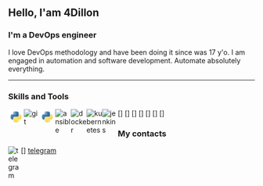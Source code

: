 ## Hello, I'am 4Dillon

### I'm a DevOps engineer

I love DevOps methodology and have been doing it since was 17 y'o.
I am engaged in automation and software development. Automate absolutely everything.

---

### Skills and Tools

[<img align="left" alt="linux" width="32px" src="https://raw.githubusercontent.com/github/explore/80688e429a7d4ef2fca1e82350fe8e3517d3494d/topics/python/python.png" />]
[<img align="left" alt="git" width="32px" src="https://avatars.githubusercontent.com/u/18133?s=200&v=4" />]
[<img align="left" alt="python" width="32px" src="https://raw.githubusercontent.com/github/explore/80688e429a7d4ef2fca1e82350fe8e3517d3494d/topics/python/python.png" />]
[<img align="left" alt="ansible" width="32px" src="https://avatars.githubusercontent.com/u/1507452?s=200&v=4" />]
[<img align="left" alt="docker" width="32px" src="https://avatars.githubusercontent.com/u/5429470?s=200&v=4" />]
[<img align="left" alt="kubernetes" width="32px" src="https://avatars.githubusercontent.com/u/13629408?s=200&v=4" />]
[<img align="left" alt="jenkins" width="32px" src="https://avatars.githubusercontent.com/u/107424?s=200&v=4" />]
### My contacts 

[<img align="left" alt="telegram" width="26px" src="https://avatars.githubusercontent.com/u/6113871?s=200&v=4" />] [telegram]







[telegram]: https://t.me/devdill
